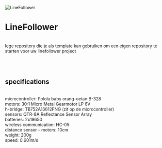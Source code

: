 ![LineFollower](https://user-images.githubusercontent.com/115174050/206719992-04037e76-b45c-4326-a9f5-efd9911dcff0.jpg)

# LineFollower
<br />
lege repository die je als template kan gebruiken om een eigen repository te starten voor uw linefollower project
<br />
<br />

<br />
<br />
  
## specifications
<br />
microcontroller: Pololu baby orang-oetan B-328
<br />
motors: 30:1 Micro Metal Gearmotor LP 6V
<br />
h-bridge: TB752A16612FNG (zit op de microcontroller)
<br />
sensors: QTR-8A Reflectance Sensor Array
<br />
batteries: 2x18650
<br />
wireless communication: HC-05
<br />
distance sensor - motors: 10cm
<br />
weight: 200g
<br />
speed: 0.601m/s
<br />

